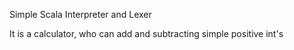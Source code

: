 Simple Scala Interpreter and Lexer

It is a calculator, who can add and subtracting simple positive int's  
